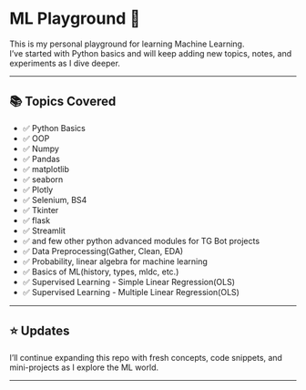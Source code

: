 # ML Playground 🚀

This is my personal playground for learning Machine Learning.  
I’ve started with Python basics and will keep adding new topics, notes, and experiments as I dive deeper.

---

## 📚 Topics Covered

- ✅ Python Basics
- ✅ OOP
- ✅ Numpy
- ✅ Pandas
- ✅ matplotlib
- ✅ seaborn
- ✅ Plotly
- ✅ Selenium, BS4
- ✅ Tkinter
- ✅ flask
- ✅ Streamlit
- ✅ and few other python advanced modules for TG Bot projects
- ✅ Data Preprocessing(Gather, Clean, EDA)
- ✅ Probability, linear algebra for machine learning
- ✅ Basics of ML(history, types, mldc, etc.)
- ✅ Supervised Learning - Simple Linear Regression(OLS)
- ✅ Supervised Learning - Multiple Linear Regression(OLS)

---

## ⭐ Updates

I’ll continue expanding this repo with fresh concepts, code snippets, and mini-projects as I explore the ML world.

---
